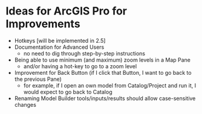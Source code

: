 # Ideas for ArcGIS Pro for Improvements
- Hotkeys [will be implemented in 2.5]
- Documentation for Advanced Users
  - no need to dig through step-by-step instructions
- Being able to use minimum (and maximum) zoom levels in a Map Pane
  - and/or having a hot-key to go to a zoom level
- Improvement for Back Button (if I click that Button, I want to go back to the previous Pane)
  - for example, if I open an own model from Catalog/Project and run it, I would expect to go back to Catalog
- Renaming Model Builder tools/inputs/results should allow case-sensitive changes
